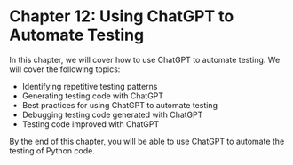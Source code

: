 # Chapter 12: Using ChatGPT to Automate Testing

In this chapter, we will cover how to use ChatGPT to automate testing. We will cover the following topics:

- Identifying repetitive testing patterns
- Generating testing code with ChatGPT
- Best practices for using ChatGPT to automate testing
- Debugging testing code generated with ChatGPT
- Testing code improved with ChatGPT

By the end of this chapter, you will be able to use ChatGPT to automate the testing of Python code.
